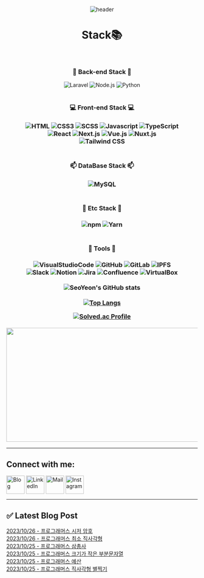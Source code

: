 
<div align="center">

![header](https://capsule-render.vercel.app/api?type=waving&height=200&text=SeoYeon's%20Profile&fontAlign=50&color=timeGradient&customColorList=0,2,2,5,30&animation=fadeIn&descSize=25&descAlign=56&descAlignY=75)

# Stack📚
<br/>
<h3> 📲 Back-end Stack 📲 </h3>
<img alt="Laravel" src="https://img.shields.io/badge/Laravel-FF2D20.svg?style=for-the-badge&logo=Laravel&logoColor=white"/>
<img alt="Node.js" src="https://img.shields.io/badge/Node.js-339933.svg?style=for-the-badge&logo=nodedotjs&logoColor=white"/>
<img alt="Python" src="https://img.shields.io/badge/Python-3776AB.svg?style=for-the-badge&logo=Python&logoColor=white"/>
<br/>
<br/>
<h3>💻 Front-end Stack 💻 <h3/>
<img alt="HTML" src="https://img.shields.io/badge/HTML-E34F26.svg?style=for-the-badge&logo=HTML5&logoColor=white"/>
<img alt="CSS3" src="https://img.shields.io/badge/CSS3-1572B6.svg?style=for-the-badge&logo=CSS3&logoColor=white"/>
<img alt="SCSS" src="https://img.shields.io/badge/SCSS-CC6699?style=for-the-badge&logo=Sass&logoColor=white"/>
<img alt="Javascript" src="https://img.shields.io/badge/JavaScript-F7DF1E.svg?style=for-the-badge&logo=JavaScript&logoColor=white"/>
<img alt="TypeScript" src="https://img.shields.io/badge/TypeScript-3178C6.svg?style=for-the-badge&logo=TypeScript&logoColor=white"/>
<br/>
<img alt="React" src="https://img.shields.io/badge/React-61DAFB.svg?style=for-the-badge&logo=React&logoColor=white"/>
<img alt="Next.js" src="https://img.shields.io/badge/Next.js-000000.svg?style=for-the-badge&logo=Next.js&logoColor=white"/>
<img alt="Vue.js" src="https://img.shields.io/badge/Vue.js-4FC08D?style=for-the-badge&logo=vuedotjs&logoColor=white"/>
<img alt="Nuxt.js" src="https://img.shields.io/badge/Nuxt.js-00DC82?style=for-the-badge&logo=nuxtdotjs&logoColor=white"/>
<br/>
<img alt="Tailwind CSS" src="https://img.shields.io/badge/tailwindcss-06B6D4.svg?style=for-the-badge&logo=tailwindcss&logoColor=white"/>
<br/>
<br/>
<h3>📫 DataBase Stack 📫 <h3/>
<img alt="MySQL" src="https://img.shields.io/badge/MySQL-4479A1.svg?style=for-the-badge&logo=MySQL&logoColor=white"/>
<br/>
<br/>
<h3> 💾 Etc Stack 💾 <h3/>
<img alt="npm" src="https://img.shields.io/badge/npm-CB3837.svg?style=for-the-badge&logo=npm&logoColor=white"/>
<img alt="Yarn" src="https://img.shields.io/badge/Yarn-2C8EBB.svg?style=for-the-badge&logo=Yarn&logoColor=white"/>
<br/>
<br/>
<h3> 📝 Tools 📝 <h3/>
<img alt="VisualStudioCode" src="https://img.shields.io/badge/VisualStudioCode-007ACC.svg?style=for-the-badge&logo=VisualStudioCode&logoColor=white"/>
<img alt="GitHub" src="https://img.shields.io/badge/GitHub-181717.svg?style=for-the-badge&logo=GitHub&logoColor=white"/>
<img alt="GitLab" src="https://img.shields.io/badge/GitLab-FC6D26.svg?style=for-the-badge&logo=GitLab&logoColor=white"/>
<img alt="IPFS" src="https://img.shields.io/badge/IPFS-65C2CB.svg?style=for-the-badge&logo=IPFS&logoColor=white"/>
<br/>
<img alt="Slack" src="https://img.shields.io/badge/Slack-4A154B.svg?style=for-the-badge&logo=Slack&logoColor=white"/>
<img alt="Notion" src="https://img.shields.io/badge/Notion-000000.svg?style=for-the-badge&logo=Notion&logoColor=white"/>
<img alt="Jira" src="https://img.shields.io/badge/Jira-0052CC.svg?style=for-the-badge&logo=Jira&logoColor=white"/>
<img alt="Confluence" src="https://img.shields.io/badge/Confluence-172B4D.svg?style=for-the-badge&logo=Confluence&logoColor=white"/>
<img alt="VirtualBox" src="https://img.shields.io/badge/VirtualBox-183A61.svg?style=for-the-badge&logo=VirtualBox&logoColor=white"/>
<br/>
<br/>

<img alt="SeoYeon's GitHub stats" src="https://github-readme-stats-kimseoyeon23s-projects.vercel.app/api?username=KimSeoYeon23&show_icons=true&theme=github_dark" />
<br/>
<br/>
<a href="https://github.com/KimSeoYeon23">
  <img alt="Top Langs" src="https://github-readme-stats-kimseoyeon23s-projects.vercel.app/api/top-langs/?username=KimSeoYeon23&layout=compact&theme=github_dark&exclude_repo=github-readme-stats" />
</a>

[![Solved.ac Profile](http://mazassumnida.wtf/api/generate_badge?boj=kim7510)](https://solved.ac/kim7510)
<br/>
<br/>
<a href="https://www.solve-nyang.com"><img src="https://api.solve-nyang.com/compose/kim7510" width="600" height="300"/></a>
</div>

---

## Connect with me:
[<img align="center" alt="Blog" width="48px" src="https://img.icons8.com/color/48/blogger.png"/>][blog]
[<img align="center" alt="LinkedIn" width="48px" src="https://img.icons8.com/color/48/000000/linkedin.png" />][linkedin]
[<img align="center" alt="Mail" width="48px" src="https://img.icons8.com/fluency/48/apple-mail.png" />][mail]
[<img align="center" alt="Instagram" width="48px" src="https://img.icons8.com/color/48/000000/instagram-new--v2.png" />][instagram]

[blog]: https://kimseoyeon23.github.io/
[linkedin]: https://www.linkedin.com/in/%EC%84%9C%EC%97%B0-%EA%B9%80-a20410265/
[mail]: mailto:tjdus3431@daum.net
[instagram]: https://www.instagram.com/s.yeon___n/   

---

## ✅ Latest Blog Post

[2023/10/26 - 프로그래머스 시저 암호](https://kimseoyeon23.github.io/blog/dev/python/2023-10-26-programmers-caesar-passwords/) <br/>
[2023/10/26 - 프로그래머스 최소 직사각형](https://kimseoyeon23.github.io/blog/dev/python/2023-10-26-programmers-min-rectangle/) <br/>
[2023/10/25 - 프로그래머스 삼총사](https://kimseoyeon23.github.io/blog/dev/python/2023-10-25-programmers-the-three-musketeers/) <br/>
[2023/10/25 - 프로그래머스 크기가 작은 부분문자열](https://kimseoyeon23.github.io/blog/dev/python/2023-10-25-programmers-smal-substring/) <br/>
[2023/10/25 - 프로그래머스 예산](https://kimseoyeon23.github.io/blog/dev/python/2023-10-25-programmers-budget/) <br/>
[2023/10/25 - 프로그래머스 직사각형 별찍기](https://kimseoyeon23.github.io/blog/dev/python/2023-10-25-programmers-rectangular-star/) <br/>
